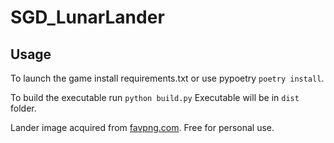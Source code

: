 # SGD_LunarLander

## Usage

To launch the game install requirements.txt or use pypoetry `poetry install`.

To build the executable run `python build.py`
Executable will be in `dist` folder.

Lander image acquired from [favpng.com](https://favpng.com/png_view/moon-apollo-lunar-module-apollo-program-lander-moon-clip-art-png/ndztAyzD). Free for personal use.
